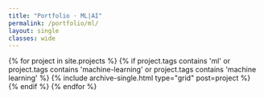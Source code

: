 ```yaml
---
title: "Portfolio · ML|AI"
permalink: /portfolio/ml/
layout: single
classes: wide
---
```


<div class="entries-grid">
  {% for project in site.projects %}
    {% if project.tags contains 'ml' or project.tags contains 'machine-learning' or project.tags contains 'machine learning' %}
      {% include archive-single.html type="grid" post=project %}
    {% endif %}
  {% endfor %}
</div>
